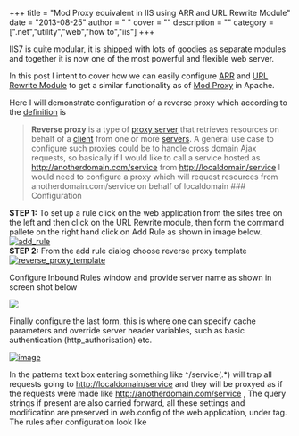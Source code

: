 
+++
title = "Mod Proxy equivalent in IIS using ARR and URL Rewrite Module"
date = "2013-08-25"
author = " "
cover = ""
description = ""
category = [".net","utility","web","how to","iis"]
+++

IIS7 is quite modular, it is [shipped](http://blogs.iis.net/bills/archive/2008/06/02/how-iis-ships-software.aspx) with lots of goodies as separate modules and together it is now one of the most powerful and flexible web server.

 In this post I intent to cover how we can easily configure [ARR](http://www.iis.net/downloads/microsoft/application-request-routing) and [URL Rewrite Module](http://www.microsoft.com/en-gb/download/details.aspx?id=7435) to get a similar functionality as of [Mod Proxy](http://httpd.apache.org/docs/2.2/mod/mod_proxy.html) in Apache.

 Here I will demonstrate configuration of a reverse proxy which according to the [definition](http://en.wikipedia.org/wiki/Reverse_proxy) is 

 
> **Reverse proxy** is a type of [proxy server](http://en.wikipedia.org/wiki/Proxy_server) that retrieves resources on behalf of a [client](http://en.wikipedia.org/wiki/Client_(computing)) from one or more [servers](http://en.wikipedia.org/wiki/Server_(computing)).  A general use case to configure such proxies could be to handle cross domain Ajax requests, so basically if I would like to call a service hosted as <http://anotherdomain.com/service> from <http://localdomain/service> I would need to configure a proxy which will request resources from anotherdomain.com/service on behalf of localdomain ### Configuration

 **STEP 1:** To set up a rule click on the web application from the sites tree on the left and then click on the URL Rewrite module, then form the command pallete on the right hand click on Add Rule as shown in image below.   
[![add_rule](http://varunpant.com/static/resources/add_rule_thumb_8.png "add_rule")](http://varunpant.com/static/resources/add_rule_18.png)   
**STEP 2:** From the add rule dialog choose reverse proxy template   
[![reverse_proxy_template](http://varunpant.com/static/resources/reverse_proxy_template_12.png "reverse_proxy_template")](http://varunpant.com/static/resources/reverse_proxy_template_12.png)

 Configure Inbound Rules window and provide server name as shown in screen shot below

 [![](http://varunpant.com/static/resources/image_configureproxyurl.png)](http://varunpant.com/static/resources/image_2.png)

 Finally configure the last form, this is where one can specify cache parameters and override server header variables, such as basic authentication (http\_authorisation) etc.

 [![image](http://varunpant.com/static/resources/last_page_proxy.png)](http://varunpant.com/static/resources/image_4.png)

 In the patterns text box entering something like ^/service(.*) will trap all requests going to <http://localdomain/service> and they will be proxyed as if the requests were made like <http://anotherdomain.com/service> , The query strings if present are also carried forward, all these settings and modification are preserved in web.config of the web application, under tag. The rules after configuration look like 

  <rewrite> <rules> <rule stopprocessing="true" name="ReverseProxyInboundRule1"> <match url="^service/(.*)" /> <action url="http://anotherdomain.com/service{R:1}" type="Rewrite" /> <servervariables /> </rule> </rules> </rewrite> 

